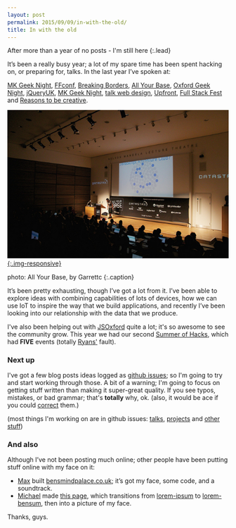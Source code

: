 ```yaml
---
layout: post
permalink: 2015/09/09/in-with-the-old/
title: In with the old
---
```


After more than a year of no posts - I'm still here
{:.lead}

It’s been a really busy year; a lot of my spare time has been spent hacking on, or preparing for, talks. In the last year I’ve spoken at:

[MK Geek Night][mkgn1], [FFconf][ffconf], [Breaking Borders][bb], [All Your Base][ayb], [Oxford Geek Night][ogn], [jQueryUK][jquk], [MK Geek Night][mkgn2], [talk web design][talkwd], [Upfront][upfront], [Full Stack Fest][fullstack] and [Reasons to be creative][reasonsto].

[mkgn1]: http://mkgeeknight.co.uk/past#mkgn10
[ffconf]: http://2014.ffconf.org/#getting-close-with-the-web
[bb]: http://breakingborde.rs/past-events/bleeding-edge/
[ayb]: https://vimeo.com/110060328
[ogn]: http://oxford.geeknights.net/ogn38/
[jquk]: http://jqueryuk.com/2015/talks.php#benfoxall
[mkgn2]: http://mkgeeknight.co.uk/past#mkgn13
[talkwd]: http://talkwebdesign.co.uk/twd/people/#post-335
[upfront]: http://upfrontconf.com/speakers.html#ben
[fullstack]: http://www.fullstackfest.com/agenda/the-internet-of-browsers
[reasonsto]: http://reasons.to/speakers/index.php?id=benfoxall


[![Ben Foxall, by garrettc](/img/ayb.garrett.jpg){:.img-responsive}](https://www.flickr.com/photos/garrettc/15666043922/)

photo: All Your Base, by Garrettc
{:.caption}

It’s been pretty exhausting, though I’ve got a lot from it.  I’ve been able to explore ideas with combining capabilities of lots of devices, how we can use IoT to inspire the way that we build applications, and recently I’ve been looking into our relationship with the data that we produce.

I've also been helping out with [JSOxford][jsox] quite a lot; it's so awesome to see the community grow.  This year we had our second [Summer of Hacks][soh], which had **FIVE** events (totally [Ryans'][dorkydorkerson] fault).

[jsox]: http://jsoxford.com/
[soh]: http://summerofhacks.io/
[dorkydorkerson]: https://twitter.com/spikeheap

### Next up

I've got a few blog posts ideas logged as [github issues][gh-blog]; so I'm going to try and start working through those.  A bit of a warning; I'm going to focus on getting stuff written than making it super-great quality.  If you see typos, mistakes, or bad grammar; that's **totally** why, ok. (also, it would be ace if you could [correct](https://github.com/benfoxall/benfoxall.github.com) them.)

(most things I'm working on are in github issues: [talks][gh-talk], [projects][gh-project] and [other stuff][gh-external])

[gh-blog]: https://github.com/benfoxall/benfoxall.github.com/labels/blog
[gh-talk]: https://github.com/benfoxall/benfoxall.github.com/labels/talk
[gh-project]: https://github.com/benfoxall/benfoxall.github.com/labels/project
[gh-external]: https://github.com/benfoxall/benfoxall.github.com/labels/external

### And also

Although I’ve not been posting much online; other people have been putting stuff online with my face on it:

* [Max](https://twitter.com/omgmog) built [bensmindpalace.co.uk](https://web.archive.org/web/20180831115054/http://www.bensmindpalace.co.uk/); it’s got my face, some code, and a soundtrack.
* [Michael](https://twitter.com/rogue_michael) made [this page](http://michaelblatherwick.co.uk/ben/), which transitions from [lorem-ipsum](https://en.wikipedia.org/wiki/Lorem_ipsum) to [lorem-bensum](https://github.com/peterjwest/lorem_bensum), then into a picture of my face.

Thanks, guys.
